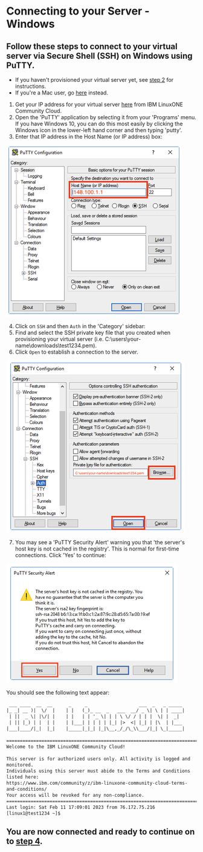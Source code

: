 # Connecting to your Server - Windows
## Follow these steps to connect to your virtual server via Secure Shell (SSH) on Windows using PuTTY.
* If you haven't provisioned your virtual server yet, see [step 2](./2_provision.md) for instructions.
* If you're a Mac user, go [here](./3_mac_connect.md) instead.
1) Get your IP address for your virtual server [here](https://linuxone.cloud.marist.edu/#/instance) from IBM LinuxONE Community Cloud.
2) Open the 'PuTTY' application by selecting it from your 'Programs' menu. If you have Windows 10, you can do this most easily by clicking the Windows icon in the lower-left hand corner and then typing 'putty'.
3) Enter that IP address in the Host Name (or IP address) box:

![PuTTY Dialog Box](../images/PuTTY.png)

4) Click on `SSH` and then `Auth` in the 'Category' sidebar:
5) Find and select the SSH private key file that you created when provisioning your virtual server (i.e. C:\users\your-name\downloads\test1234.pem).
6) Click `Open` to establish a connection to the server.

![PuTTY Auth Box](../images/PuTTY-Auth.png)

7) You may see a 'PuTTY Security Alert' warning you that 'the server's host key is not cached in the registry'. This is normal for first-time connections. Click 'Yes' to continue:

![Putty Security Alert](../images/PuTTY-Security-Alert.png)

You should see the following text appear:
```
 ___ ____  __  __      _     _                   ___  _   _ _____
|_ _| __ )|  \/  |    | |   (_)_ __  _   ___  __/ _ \| \ | | ____|
 | ||  _ \| |\/| |    | |   | | '_ \| | | \ \/ / | | |  \| |  _|
 | || |_) | |  | |    | |___| | | | | |_| |>  <| |_| | |\  | |___
|___|____/|_|  |_|    |_____|_|_| |_|\__,_/_/\_\\___/|_| \_|_____|

=================================================================================
Welcome to the IBM LinuxONE Community Cloud!

This server is for authorized users only. All activity is logged and monitored.
Individuals using this server must abide to the Terms and Conditions listed here:
https://www.ibm.com/community/z/ibm-linuxone-community-cloud-terms-and-conditions/
Your access will be revoked for any non-compliance.
==================================================================================
Last login: Sat Feb 11 17:09:01 2023 from 76.172.75.216
[linux1@test1234 ~]$
```

## You are now connected and ready to continue on to [step 4](./4_run_playbooks.md).